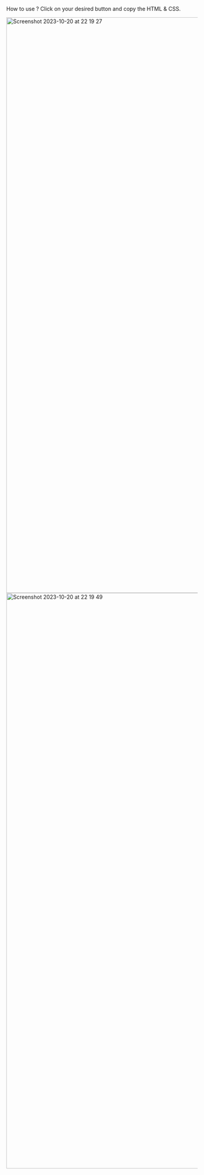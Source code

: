 How to use ?
Click on your desired button and copy the HTML & CSS.

<img width="1512" alt="Screenshot 2023-10-20 at 22 19 27" src="https://github.com/AzarAhmadov/Css_Buttons_Library/assets/82292818/174976f9-deae-4eed-b88e-f982da3abf5e">

<img width="1512" alt="Screenshot 2023-10-20 at 22 19 49" src="https://github.com/AzarAhmadov/Css_Buttons_Library/assets/82292818/5223c64a-977a-4f3e-9f9b-0804a3edb40f">
